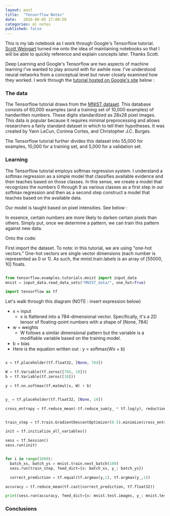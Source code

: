 ```yaml
---
layout: post
title:  "Tensorflow Notes"
date:   2016-08-05 17:09:50
categories: ml notes
published: false
---
```


This is my lab notebook as I work through Google's Tensorflow tutorial. [Scott Weingart](https://twitter.com/scott_bot) turned me onto the idea of maintaining notebooks so that I will be able to quickly reference and explain concepts later. Thanks Scott.


Deep Learning and Google's Tensorflow are two aspects of machine learning I've wanted to play around with for awhile now. I've understood neural networks from a conceptual level but never closely examined how they worked. I work through the [tutorial hosted on Google's site](https://www.tensorflow.org/versions/r0.9/tutorials/mnist/beginners/index.html#mnist-for-ml-beginners) below :

### The data

The Tensorflow tutorial draws from the [MNIST dataset](http://yann.lecun.com/exdb/mnist/). This database consists of 60,000 examples (and a training set of 10,000 examples) of handwritten numbers. These digits standardized as 28x28 pixel images. This data is popular because it requires minimal preprocessing and allows researchers a fairly standard dataset in which to tell their hypotheses. It was created by Yann LeCun, Corinna Cortes, and Christopher J.C. Burges.

The Tensorflow tutorial further divides this dataset into 55,000 for examples, 10,000 for a training set, and 5,000 for a validation set.

### Learning

The Tensorflow tutorial employs softmax regression system. I understand a softmax regression as a simple model that classifies available evidence and then teaches based on those classes. In this sense, we create a model that recognizes the numbers 0 through 9 as various classes as a first step in our softmax regression and then as a second step construct a model that teaches based on the available data.

Our model is taught based on pixel intensities. See below :

In essence, certain numbers are more likely to darken certain pixels than others. Simply put, once we determine a pattern, we can train this pattern against new data.

Onto the code:

First import the dataset. To note: in this tutorial, we are using "one-hot vectors." One-hot vectors are single vector dimensions (each number is represented as 0 or 1). As such, the mnist.train.labels is an array of [55000, 10] floats.

```python

from tensorflow.examples.tutorials.mnist import input_data
mnist = input_data.read_data_sets("MNIST_data/", one_hot=True)

import tensorflow as tf

```
Let's walk through this diagram (NOTE : insert expression below)

- x = input
  - x is flattened into a 784-dimensional vector. Specifically, it's a 2D tensor of floating-point numbers with a shape of [None, 784]
- w = weights
  - W follows a similar dimensional pattern but the variable is a modifiable variable based on the training model.
- b = bias
- Here is the equation written out : y = softmax(Wx + b)

```python

x = tf.placeholder(tf.float32, [None, 784])

W = tf.Variable(tf.zeros([784, 10]))
b = tf.Variable(tf.zeros([10]))

y = tf.nn.softmax(tf.matmul(x, W) + b)

```



```python

y_ = tf.placeholder(tf.float32, [None, 10])

cross_entropy = tf.reduce_mean(-tf.reduce_sum(y_ * tf.log(y), reduction_indices=[1]))

```

```python

train_step = tf.train.GradientDescentOptimizer(0.5).minimize(cross_entropy)

init = tf.initialize_all_variables()

sess = tf.Session()
sess.run(init)

```

```python

for i in range(1000):
  batch_xs, batch_ys = mnist.train.next_batch(100)
  sess.run(train_step, feed_dict={x: batch_xs, y_: batch_ys})

  correct_prediction = tf.equal(tf.argmax(y,1), tf.argmax(y_,1))

accuracy = tf.reduce_mean(tf.cast(correct_prediction, tf.float32))

print(sess.run(accuracy, feed_dict={x: mnist.test.images, y_: mnist.test.labels}))

```



### Conclusions
